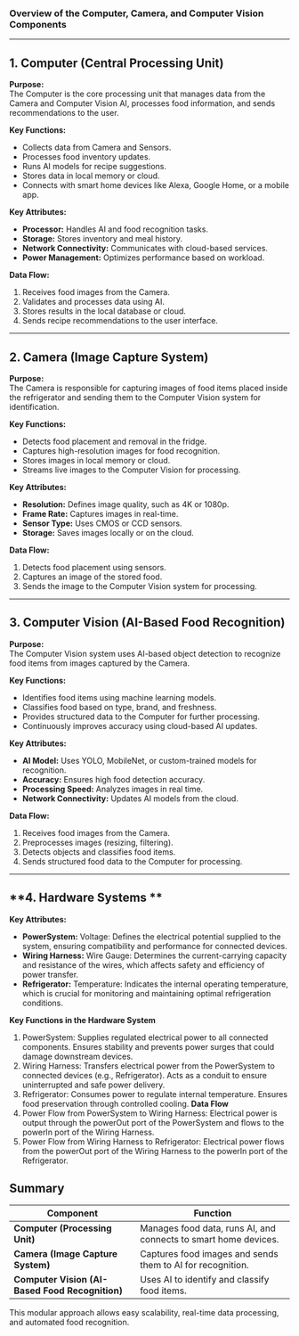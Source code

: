 ### **Overview of the Computer, Camera, and Computer Vision Components**  

---

## **1. Computer (Central Processing Unit)**
**Purpose:**  
The Computer is the core processing unit that manages data from the Camera and Computer Vision AI, processes food information, and sends recommendations to the user.

**Key Functions:**
- Collects data from Camera and Sensors.  
- Processes food inventory updates.  
- Runs AI models for recipe suggestions.  
- Stores data in local memory or cloud.  
- Connects with smart home devices like Alexa, Google Home, or a mobile app.

**Key Attributes:**
- **Processor:** Handles AI and food recognition tasks.  
- **Storage:** Stores inventory and meal history.  
- **Network Connectivity:** Communicates with cloud-based services.  
- **Power Management:** Optimizes performance based on workload.  

**Data Flow:**
1. Receives food images from the Camera.  
2. Validates and processes data using AI.  
3. Stores results in the local database or cloud.  
4. Sends recipe recommendations to the user interface.  

---

## **2. Camera (Image Capture System)**
**Purpose:**  
The Camera is responsible for capturing images of food items placed inside the refrigerator and sending them to the Computer Vision system for identification.

**Key Functions:**
- Detects food placement and removal in the fridge.  
- Captures high-resolution images for food recognition.  
- Stores images in local memory or cloud.  
- Streams live images to the Computer Vision for processing.

**Key Attributes:**
- **Resolution:** Defines image quality, such as 4K or 1080p.  
- **Frame Rate:** Captures images in real-time.  
- **Sensor Type:** Uses CMOS or CCD sensors.  
- **Storage:** Saves images locally or on the cloud.  

**Data Flow:**
1. Detects food placement using sensors.  
2. Captures an image of the stored food.  
3. Sends the image to the Computer Vision system for processing.  

---

## **3. Computer Vision (AI-Based Food Recognition)**
**Purpose:**  
The Computer Vision system uses AI-based object detection to recognize food items from images captured by the Camera.

**Key Functions:**
- Identifies food items using machine learning models.  
- Classifies food based on type, brand, and freshness.  
- Provides structured data to the Computer for further processing.  
- Continuously improves accuracy using cloud-based AI updates.

**Key Attributes:**
- **AI Model:** Uses YOLO, MobileNet, or custom-trained models for recognition.  
- **Accuracy:** Ensures high food detection accuracy.  
- **Processing Speed:** Analyzes images in real time.  
- **Network Connectivity:** Updates AI models from the cloud.  

**Data Flow:**
1. Receives food images from the Camera.  
2. Preprocesses images (resizing, filtering).  
3. Detects objects and classifies food items.  
4. Sends structured food data to the Computer for processing.  

---
## **4. Hardware Systems **
**Key Attributes:**
- **PowerSystem:** 
Voltage: Defines the electrical potential supplied to the system, ensuring compatibility and performance for connected devices.
- **Wiring Harness:**
Wire Gauge: Determines the current-carrying capacity and resistance of the wires, which affects safety and efficiency of power transfer.
- **Refrigerator:**
Temperature: Indicates the internal operating temperature, which is crucial for monitoring and maintaining optimal refrigeration conditions.

**Key Functions in the Hardware System**
1. PowerSystem:
Supplies regulated electrical power to all connected components.
Ensures stability and prevents power surges that could damage downstream devices.
2. Wiring Harness:
Transfers electrical power from the PowerSystem to connected devices (e.g., Refrigerator). 
Acts as a conduit to ensure uninterrupted and safe power delivery.
3. Refrigerator: 
Consumes power to regulate internal temperature.
Ensures food preservation through controlled cooling.
**Data Flow**
1. Power Flow from PowerSystem to Wiring Harness: 
Electrical power is output through the powerOut port of the PowerSystem and flows to the powerIn port of the Wiring Harness. 
2. Power Flow from Wiring Harness to Refrigerator: 
Electrical power flows from the powerOut port of the Wiring Harness to the powerIn port of the Refrigerator.

## **Summary**
| **Component**       | **Function** |
|---------------------|-------------|
| **Computer (Processing Unit)** | Manages food data, runs AI, and connects to smart home devices. |
| **Camera (Image Capture System)** | Captures food images and sends them to AI for recognition. |
| **Computer Vision (AI-Based Food Recognition)** | Uses AI to identify and classify food items. |

This modular approach allows easy scalability, real-time data processing, and automated food recognition.  
